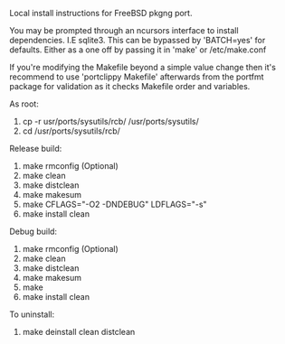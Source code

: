 Local install instructions for FreeBSD pkgng port.

You may be prompted through an ncursors interface to install dependencies. I.E sqlite3. This can be bypassed by 'BATCH=yes' for defaults. Either as a one off by passing it in 'make' or /etc/make.conf

If you're modifying the Makefile beyond a simple value change then it's recommend to use 'portclippy Makefile' afterwards from the portfmt package for validation as it checks Makefile order and variables.

As root:
1. cp -r usr/ports/sysutils/rcb/ /usr/ports/sysutils/
2. cd /usr/ports/sysutils/rcb/

Release build:
1. make rmconfig (Optional)
2. make clean
3. make distclean
4. make makesum
5. make CFLAGS="-O2 -DNDEBUG" LDFLAGS="-s"
6. make install clean

Debug build:
1. make rmconfig (Optional)
2. make clean
3. make distclean
4. make makesum
5. make 
6. make install clean

To uninstall: 
1. make deinstall clean distclean
